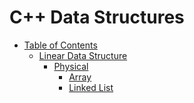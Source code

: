 # C++ Data Structures

<a name="table-of-contents"></a>

* [Table of Contents](#table-of-contents)
	* [Linear Data Structure](#table-of-contents-linear)
		* [Physical](#table-of-contents-linear-physical)
			* [Array](#table-of-contents-linear-physical-array)
			* [Linked List](#table-of-contents-linear-physical-linked-list)


<a name="table-of-contents-linear"></a>
<!-- <a name="table-of-contents-linear-array"></a> -->
